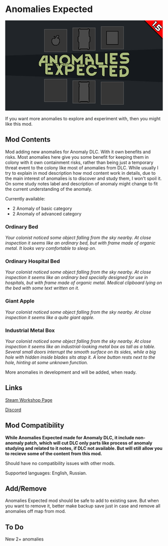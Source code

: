 # Anomalies Expected

![Text](/Mod%20Page/Images/Anomalies%20Expected.png)

If you want more anomalies to explore and experiment with, then you might like this mod.

## Mod Contents

Mod adding new anomalies for Anomaly DLC. With it own benefits and risks.
Most anomalies here give you some benefit for keeping them in colony with it own containment risks, rather than being just a temporary threat event to the colony like most of anomalies from DLC.
While usually I try to explain in mod description how mod content work in details, due to the main interest of anomalies is to discover and study them, I won't spoil it.
On some study notes label and description of anomaly might change to fit the current understanding of the anomaly.

Currently available:
* 2 Anomaly of basic category
* 2 Anomaly of advanced category

### Ordinary Bed

*Your colonist noticed some object falling from the sky nearby. At close inspection it seems like an ordinary bed, but with frame made of organic metal. It looks very comfortable to sleep on.*

### Ordinary Hospital Bed

*Your colonist noticed some object falling from the sky nearby. At close inspection it seems like an ordinary bed specially designed for use in hospitals, but with frame made of organic metal. Medical clipboard lying on the bed with some text written on it.*

### Giant Apple

*Your colonist noticed some object falling from the sky nearby. At close inspection it seems like a quite giant apple.*

### Industrial Metal Box

*Your colonist noticed some object falling from the sky nearby. At close inspection it seems like an industrial-looking metal box as tall as a table. Several small doors interrupt the smooth surface on its sides, while a big hole with hidden inside blades sits atop it. A lone button rests next to the hole, hinting at some unknown function.*

More anomalies in development and will be added, when ready.

## Links

[Steam Workshop Page](https://steamcommunity.com/sharedfiles/filedetails/?id=3240752689)

[Discord](https://discord.gg/tKsBgzzTsG)

## Mod Compatibility

**While Anomalies Expected made for Anomaly DLC, it include non-anomaly patch, which will cut DLC only parts like process of anomaly studying and related to it notes, if DLC not available. But will still allow you to recieve some of the content from this mod.**

Should have no compatibility issues with other mods.

Supported languages: English, Russian.

## Add/Remove

Anomalies Expected mod should be safe to add to existing save. But when you want to remove it, better make backup save just in case and remove all anomalies off map from mod.

## To Do

New 2+ anomalies